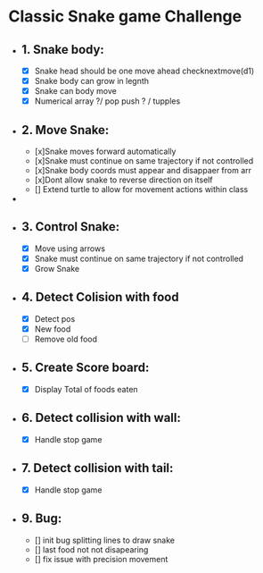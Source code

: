# Classic Snake game Challenge

- ## 1. Snake body:
  - [x] Snake head should be one move ahead checknextmove(d1)
  - [x] Snake body can grow in legnth
  - [x] Snake can body move
  - [x] Numerical array ?/ pop push ? / tupples

- ## 2. Move Snake:
  - [x]Snake moves forward automatically
  - [x]Snake must continue on same trajectory if not controlled
  - [x]Snake body coords must appear and disappaer from arr
  - [x]Dont allow snake to reverse direction on itself
  - [] Extend turtle to allow for movement actions within class
-
- ## 3. Control Snake:
  - [x] Move using arrows
  - [x] Snake must continue on same trajectory if not controlled
  - [x] Grow Snake

- ## 4. Detect Colision with food
  - [x] Detect pos
  - [x] New food
  - [ ] Remove old food

- ## 5. Create Score board:
  - [x] Display Total of foods eaten

- ## 6. Detect collision with wall:
  - [x] Handle stop game

- ## 7. Detect collision with tail:
  - [x] Handle stop game

- ## 9. Bug:
  - [] init bug splitting lines to draw snake
  - [] last food not not disapearing
  - [] fix issue with precision movement
